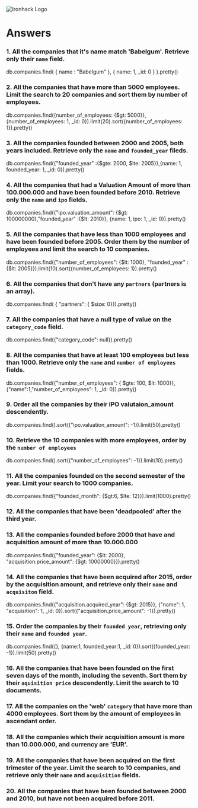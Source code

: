 ![Ironhack Logo](https://i.imgur.com/1QgrNNw.png)

# Answers

### 1. All the companies that it's name match 'Babelgum'. Retrieve only their `name` field.

<!-- Your Code Goes Here -->

db.companies.find( { name : "Babelgum" }, { name: 1, _id: 0 } ).pretty()

### 2. All the companies that have more than 5000 employees. Limit the search to 20 companies and sort them by **number of employees**.

<!-- Your Code Goes Here -->
db.companies.find({number_of_employees: {$gt: 5000}}, {number_of_employees: 1, _id: 0}).limit(20).sort({number_of_employees: 1}).pretty()

### 3. All the companies founded between 2000 and 2005, both years included. Retrieve only the `name` and `founded_year` fileds.

<!-- Your Code Goes Here -->
db.companies.find({"founded_year" :{$gte: 2000, $lte: 2005}},{name: 1, founded_year: 1, _id: 0}).pretty()

### 4. All the companies that had a Valuation Amount of more than 100.000.000 and have been founded before 2010. Retrieve only the `name` and `ipo` fields.

<!-- Your Code Goes Here -->
db.companies.find({"ipo.valuation_amount": {$gt: 100000000},"founded_year" :{$lt: 2010}}, {name: 1, ipo: 1, _id: 0}).pretty()

### 5. All the companies that have less than 1000 employees and have been founded before 2005. Order them by the number of employees and limit the search to 10 companies.

<!-- Your Code Goes Here -->

db.companies.find({"number_of_employees": {$lt: 1000}, "founded_year" :{$lt: 2005}}).limit(10).sort({number_of_employees: 1}).pretty()

### 6. All the companies that don't have any `partners` (partners is an array).

<!-- Your Code Goes Here -->

db.companies.find( { "partners": { $size: 0}}).pretty()


### 7. All the companies that have a null type of value on the `category_code` field.

<!-- Your Code Goes Here -->
db.companies.find({"category_code": null}).pretty()

### 8. All the companies that have at least 100 employees but less than 1000. Retrieve only the `name` and `number of employees` fields.
db.companies.find({"number_of_employees": { $gte: 100, $lt: 1000}}, {"name":1,"number_of_employees": 1, _id: 0}).pretty()

<!-- Your Code Goes Here -->

### 9. Order all the companies by their IPO valutaion_amount descendently.

<!-- Your Code Goes Here -->
<!-- Executor error during find command :: caused by :: Sort operation used more than the maximum 33554432 bytes of RAM. Add an index, or specify a smaller limit. -->
db.companies.find().sort({"ipo.valuation_amount": -1}).limit(50).pretty()

### 10. Retrieve the 10 companies with more employees, order by the `number of employees`

<!-- Your Code Goes Here -->
db.companies.find().sort({"number_of_employees": -1}).limit(10).pretty()

### 11. All the companies founded on the second semester of the year. Limit your search to 1000 companies.

<!-- Your Code Goes Here -->
db.companies.find({"founded_month": {$gt:6, $lte: 12}}).limit(1000).pretty()

### 12. All the companies that have been 'deadpooled' after the third year.

<!-- Your Code Goes Here -->
<!-- db.companies.find({deadpooled_year: {$gt: 3}}).pretty() hay que usar substract? -->

### 13. All the companies founded before 2000 that have and acquisition amount of more than 10.000.000

<!-- Your Code Goes Here -->
db.companies.find({"founded_year": {$lt: 2000}, "acquisition.price_amount": {$gt: 10000000}}).pretty()

### 14. All the companies that have been acquired after 2015, order by the acquisition amount, and retrieve only their `name` and `acquisiton` field.

<!-- Your Code Goes Here -->
db.companies.find({"acquisition.acquired_year": {$gt: 2015}}, {"name": 1, "acquisition": 1, _id: 0}).sort({"acquisition.price_amount": -1}).pretty()

### 15. Order the companies by their `founded year`, retrieving only their `name` and `founded year`.

<!-- Your Code Goes Here -->
<!-- <!-- Executor error during find command :: caused by :: Sort operation used more than the maximum 33554432 bytes of RAM. Add an index, or specify a smaller limit. --> 
db.companies.find({}, {name:1, founded_year:1, _id: 0}).sort({founded_year: -1}).limit(50).pretty()

### 16. All the companies that have been founded on the first seven days of the month, including the seventh. Sort them by their `aquisition price` descendently. Limit the search to 10 documents.

<!-- Your Code Goes Here -->

### 17. All the companies on the 'web' `category` that have more than 4000 employees. Sort them by the amount of employees in ascendant order.

<!-- Your Code Goes Here -->

### 18. All the companies which their acquisition amount is more than 10.000.000, and currency are 'EUR'.

<!-- Your Code Goes Here -->

### 19. All the companies that have been acquired on the first trimester of the year. Limit the search to 10 companies, and retrieve only their `name` and `acquisition` fields.

<!-- Your Code Goes Here -->

### 20. All the companies that have been founded between 2000 and 2010, but have not been acquired before 2011.

<!-- Your Code Goes Here -->
